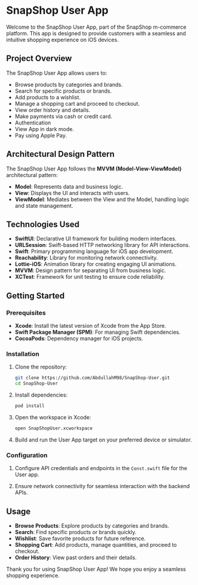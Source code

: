 # SnapShop User App

Welcome to the SnapShop User App, part of the SnapShop m-commerce platform. This app is designed to provide customers with a seamless and intuitive shopping experience on iOS devices.

## Project Overview

The SnapShop User App allows users to:

- Browse products by categories and brands.
- Search for specific products or brands.
- Add products to a wishlist.
- Manage a shopping cart and proceed to checkout.
- View order history and details.
- Make payments via cash or credit card.
- Authentication
- View App in dark mode.
- Pay using Apple Pay.

## Architectural Design Pattern

The SnapShop User App follows the **MVVM (Model-View-ViewModel)** architectural pattern:

- **Model**: Represents data and business logic.
- **View**: Displays the UI and interacts with users.
- **ViewModel**: Mediates between the View and the Model, handling logic and state management.

## Technologies Used

- **SwiftUI**: Declarative UI framework for building modern interfaces.
- **URLSession**: Swift-based HTTP networking library for API interactions.
- **Swift**: Primary programming language for iOS app development.
- **Reachability**: Library for monitoring network connectivity.
- **Lottie-iOS**: Animation library for creating engaging UI animations.
- **MVVM**: Design pattern for separating UI from business logic.
- **XCTest**: Framework for unit testing to ensure code reliability.

## Getting Started

### Prerequisites

- **Xcode**: Install the latest version of Xcode from the App Store.
- **Swift Package Manager (SPM)**: For managing Swift dependencies.
- **CocoaPods**: Dependency manager for iOS projects.

### Installation

1. Clone the repository:

   ```bash
   git clone https://github.com/AbdullahM98/SnapShop-User.git
   cd SnapShop-User
   ```

2. Install dependencies:

   ```bash
   pod install
   ```

3. Open the workspace in Xcode:

   ```bash
   open SnapShopUser.xcworkspace
   ```

4. Build and run the User App target on your preferred device or simulator.

### Configuration

1. Configure API credentials and endpoints in the `Const.swift` file for the User app.

2. Ensure network connectivity for seamless interaction with the backend APIs.

## Usage

- **Browse Products**: Explore products by categories and brands.
- **Search**: Find specific products or brands quickly.
- **Wishlist**: Save favorite products for future reference.
- **Shopping Cart**: Add products, manage quantities, and proceed to checkout.
- **Order History**: View past orders and their details.


Thank you for using SnapShop User App! We hope you enjoy a seamless shopping experience.

